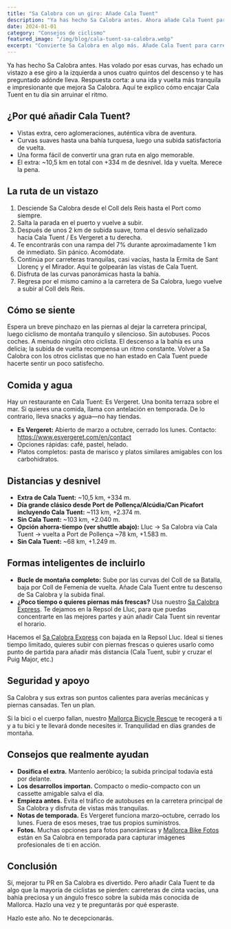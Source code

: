 ```yaml
---
title: "Sa Calobra con un giro: Añade Cala Tuent"
description: "Ya has hecho Sa Calobra antes. Ahora añade Cala Tuent para carreteras más tranquilas, vistas impresionantes y auténtica aventura."
date: 2024-01-01
category: "Consejos de ciclismo"
featured_image: "/img/blog/cala-tuent-sa-calobra.webp"
excerpt: "Convierte Sa Calobra en algo más. Añade Cala Tuent para carreteras vacías, bahías turquesas y un ángulo nuevo sobre la subida más conocida de Mallorca."
---
```


Ya has hecho Sa Calobra antes. Has volado por esas curvas, has echado un vistazo a ese giro a la izquierda a unos cuatro quintos del descenso y te has preguntado adónde lleva. Respuesta corta: a una ida y vuelta más tranquila e impresionante que mejora Sa Calobra. Aquí te explico cómo encajar Cala Tuent en tu día sin arruinar el ritmo.

## ¿Por qué añadir Cala Tuent?

- Vistas extra, cero aglomeraciones, auténtica vibra de aventura.
- Curvas suaves hasta una bahía turquesa, luego una subida satisfactoria de vuelta.
- Una forma fácil de convertir una gran ruta en algo memorable.
- El extra: ~10,5 km en total con +334 m de desnivel. Ida y vuelta. Merece la pena.

## La ruta de un vistazo

1. Desciende Sa Calobra desde el Coll dels Reis hasta el Port como siempre.
2. Salta la parada en el puerto y vuelve a subir.
3. Después de unos 2 km de subida suave, toma el desvío señalizado hacia Cala Tuent / Es Vergeret a tu derecha.
4. Te encontrarás con una rampa del 7% durante aproximadamente 1 km de inmediato. Sin pánico. Acomódate.
5. Continúa por carreteras tranquilas, casi vacías, hasta la Ermita de Sant Llorenç y el Mirador. Aquí te golpearán las vistas de Cala Tuent.
6. Disfruta de las curvas panorámicas hasta la bahía.
7. Regresa por el mismo camino a la carretera de Sa Calobra, luego vuelve a subir al Coll dels Reis.

## Cómo se siente

Espera un breve pinchazo en las piernas al dejar la carretera principal, luego ciclismo de montaña tranquilo y silencioso. Sin autobuses. Pocos coches. A menudo ningún otro ciclista. El descenso a la bahía es una delicia; la subida de vuelta recompensa un ritmo constante. Volver a Sa Calobra con los otros ciclistas que no han estado en Cala Tuent puede hacerte sentir un poco satisfecho.

## Comida y agua

Hay un restaurante en Cala Tuent: Es Vergeret. Una bonita terraza sobre el mar. Si quieres una comida, llama con antelación en temporada. De lo contrario, lleva snacks y agua—no hay tiendas.

- **Es Vergeret:** Abierto de marzo a octubre, cerrado los lunes. Contacto: <a href="https://www.esvergeret.com/en/contact" target="_blank">https://www.esvergeret.com/en/contact</a>
- Opciones rápidas: café, pastel, helado.
- Platos completos: pasta de marisco y platos similares amigables con los carbohidratos.

## Distancias y desnivel

- **Extra de Cala Tuent:** ~10,5 km, +334 m.
- **Día grande clásico desde Port de Pollença/Alcúdia/Can Picafort incluyendo Cala Tuent:** ~113 km, +2.374 m.
- **Sin Cala Tuent:** ~103 km, +2.040 m.
- **Opción ahorra-tiempo (ver shuttle abajo):** Lluc → Sa Calobra vía Cala Tuent → vuelta a Port de Pollença ~78 km, +1.583 m.
- **Sin Cala Tuent:** ~68 km, +1.249 m.

## Formas inteligentes de incluirlo

- **Bucle de montaña completo:** Sube por las curvas del Coll de sa Batalla, baja por Coll de Femenia de vuelta. Añade Cala Tuent entre tu descenso de Sa Calobra y la subida final.
- **¿Poco tiempo o quieres piernas más frescas?** Usa nuestro <a href="https://mallorcacycleshuttle.company.site/products/Scheduled-Bike-Buses-c15728235" target="_blank">Sa Calobra Express</a>. Te dejamos en la Repsol de Lluc, para que puedas concentrarte en las mejores partes y aún añadir Cala Tuent sin reventar el horario.

Hacemos el <a href="https://mallorcacycleshuttle.company.site/products/Scheduled-Bike-Buses-c15728235" target="_blank">Sa Calobra Express</a> con bajada en la Repsol Lluc. Ideal si tienes tiempo limitado, quieres subir con piernas frescas o quieres usarlo como punto de partida para añadir más distancia (Cala Tuent, subir y cruzar el Puig Major, etc.)

## Seguridad y apoyo

Sa Calobra y sus extras son puntos calientes para averías mecánicas y piernas cansadas. Ten un plan.

Si la bici o el cuerpo fallan, nuestro <a href="https://mallorcacycleshuttle.company.site/products/Rescue-&-Recovery-c15728236" target="_blank">Mallorca Bicycle Rescue</a> te recogerá a ti y a tu bici y te llevará donde necesites ir. Tranquilidad en días grandes de montaña.

## Consejos que realmente ayudan

- **Dosifica el extra.** Mantenlo aeróbico; la subida principal todavía está por delante.
- **Los desarrollos importan.** Compacto o medio-compacto con un cassette amigable salva el día.
- **Empieza antes.** Evita el tráfico de autobuses en la carretera principal de Sa Calobra y disfruta de vistas más tranquilas.
- **Notas de temporada.** Es Vergeret funciona marzo–octubre, cerrado los lunes. Fuera de esos meses, trae tus propios suministros.
- **Fotos.** Muchas opciones para fotos panorámicas y <a href="https://www.mallorcacyclingphotos.com/" target="_blank">Mallorca Bike Fotos</a> están en Sa Calobra en temporada para capturar imágenes profesionales de ti en acción.

## Conclusión

Sí, mejorar tu PR en Sa Calobra es divertido. Pero añadir Cala Tuent te da algo que la mayoría de ciclistas se pierden: carreteras de cinta vacías, una bahía preciosa y un ángulo fresco sobre la subida más conocida de Mallorca. Hazlo una vez y te preguntarás por qué esperaste.

Hazlo este año. No te decepcionarás.
